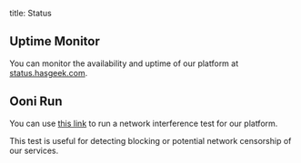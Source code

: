title: Status

## Uptime Monitor

You can monitor the availability and uptime of our platform at [status.hasgeek.com](https://status.hasgeek.com).

## Ooni Run

You can use [this link](https://run.ooni.io/nettest?tn=web_connectivity&ta=%7B%22urls%22%3A%5B%22https%3A%2F%2Fhasgeek.com%2F%22%2C%22https%3A%2F%2Fapi.hasgeek.com%2F%22%2C%22https%3A%2F%2Fstatic.hasgeek.com%2F%22%5D%7D&mv=1.2.0) to run a network interference test for our platform.

This test is useful for detecting blocking or potential network censorship of our services.
